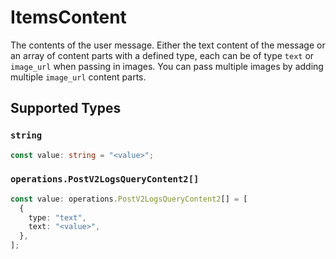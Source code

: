 # ItemsContent

The contents of the user message. Either the text content of the message or an array of content parts with a defined type, each can be of type `text` or `image_url` when passing in images. You can pass multiple images by adding multiple `image_url` content parts. 


## Supported Types

### `string`

```typescript
const value: string = "<value>";
```

### `operations.PostV2LogsQueryContent2[]`

```typescript
const value: operations.PostV2LogsQueryContent2[] = [
  {
    type: "text",
    text: "<value>",
  },
];
```

